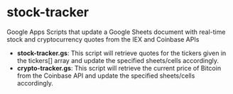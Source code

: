 # stock-tracker
Google Apps Scripts that update a Google Sheets document with real-time stock and cryptocurrency quotes from the IEX and Coinbase APIs
<ul>
  <li><strong>stock-tracker.gs</strong>: This script will retrieve quotes for the tickers given in the tickers[] array and update the specified sheets/cells accordingly.</li>
  <li><strong>crypto-tracker.gs</strong>: This script will retrieve the current price of Bitcoin from the Coinbase API and update the specified sheets/cells accordingly.</li>
  </ul>
